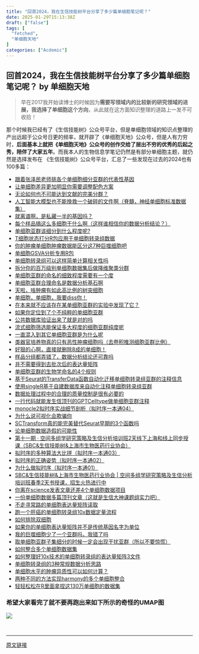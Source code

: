 ```yaml
---
title: "回首2024，我在生信技能树平台分享了多少篇单细胞笔记呢？"
date: 2025-01-29T15:13:38Z
draft: ["false"]
tags: [
  "fetched",
  "单细胞天地"
]
categories: ["Acdemic"]
---
```

回首2024，我在生信技能树平台分享了多少篇单细胞笔记呢？ by 单细胞天地
------
<div><section data-tool="mdnice编辑器" data-website="https://www.mdnice.com"><blockquote data-tool="mdnice编辑器"><span></span><p>早在2017我开始读博士的时候因为<strong>需要写领域内的比较新的研究领域的进展，我选择了单细胞这个方向</strong>，从此就在这方面知识整理的道路上一发不可收拾！</p></blockquote><p data-tool="mdnice编辑器">那个时候我已经有了《生信技能树》公众号平台，但是单细胞领域的知识点整理的产出远超于公众号日更的频率，就开辟了《单细胞天地》公众号，但是人有力穷时，<strong>后面基本上就把《单细胞天地》公众号的创作交给了层出不穷的优秀的后起之秀，陪伴了大家五年</strong>。而我本人的生物信息学笔记仍然是有部分单细胞主题，就仍然是选择发布在 《生信技能树》公众号平台，汇总了一些发现在过去的2024也有100多篇：</p><ul data-tool="mdnice编辑器"><li><section><a href="http://mp.weixin.qq.com/s?__biz=MzAxMDkxODM1Ng==&amp;mid=2247533710&amp;idx=1&amp;sn=b5f562cd10f79f2941ca357714ec0256&amp;chksm=9b4b0435ac3c8d23073054227b1272859ae0391cd51aa5d84224e7e7c778a23f541000fbcad0&amp;scene=21#wechat_redirect" data-linktype="2">跟着张泽民老师挑各个单细胞细分亚群的代表性基因</a></section></li><li><section><a href="http://mp.weixin.qq.com/s?__biz=MzAxMDkxODM1Ng==&amp;mid=2247532936&amp;idx=1&amp;sn=816c6ec929267181494b4d6150e0aae0&amp;chksm=9b4b0133ac3c882518a4ad9e136ea3b70ec2d0e15028950650f5ccb67df314a90bd1b1e77507&amp;scene=21#wechat_redirect" data-linktype="2">让单细胞差异更加明显你需要调整配色方案</a></section></li><li><section><a href="http://mp.weixin.qq.com/s?__biz=MzAxMDkxODM1Ng==&amp;mid=2247532928&amp;idx=1&amp;sn=20904eb0ac52acefb226239715fe19cb&amp;chksm=9b4b013bac3c882db280954963c58b01af6396a5b39e485b02388dc000ddb3271b18d0bef325&amp;scene=21#wechat_redirect" data-linktype="2">无论如何也不可能达到文献的完美分群？</a></section></li><li><section><a href="http://mp.weixin.qq.com/s?__biz=MzAxMDkxODM1Ng==&amp;mid=2247532689&amp;idx=1&amp;sn=bfca8530dcd4c6db4c3410a01208bf7b&amp;chksm=9b4b002aac3c893caf539f548cf627918aa270a2edc257b106b4c31ce011c46be225807611dd&amp;scene=21#wechat_redirect" data-linktype="2">人工智能大模型也不能挽救一个破碎的文件啊（脊髓，神经单细胞标准数据集）</a></section></li><li><section><a href="http://mp.weixin.qq.com/s?__biz=MzAxMDkxODM1Ng==&amp;mid=2247532669&amp;idx=1&amp;sn=cbc4a94056a51580b5ab08946755277a&amp;chksm=9b4b00c6ac3c89d0997f28aa902ae5cfdb449b50e76af7c9ebf2084cef840869d3d0e9fa0221&amp;scene=21#wechat_redirect" data-linktype="2">就离谱啊，是私藏一半的基因吗？</a></section></li><li><section><a href="http://mp.weixin.qq.com/s?__biz=MzAxMDkxODM1Ng==&amp;mid=2247532383&amp;idx=1&amp;sn=50f512942f1fb5b0984b999b50bad17e&amp;chksm=9b4b3fe4ac3cb6f23d36eca71486b8f6b6890a3846b67665db8df90853c3ee865ce4a228f0ea&amp;scene=21#wechat_redirect" data-linktype="2">每个样品搞这么多细胞干什么啊（这样谁相信你的数据分析结论？）</a></section></li><li><section><a href="http://mp.weixin.qq.com/s?__biz=MzAxMDkxODM1Ng==&amp;mid=2247532139&amp;idx=1&amp;sn=9c8cdbbc118db7ce8c5e7e8970cc5cb8&amp;chksm=9b4b3ed0ac3cb7c661e2e1234d6afda8b4d02998159705526f80013e0fb74f9c339f272c6656&amp;scene=21#wechat_redirect" data-linktype="2">单细胞亚群该细分到什么程度呢?</a></section></li><li><section><a href="http://mp.weixin.qq.com/s?__biz=MzAxMDkxODM1Ng==&amp;mid=2247531953&amp;idx=1&amp;sn=f5d361f7030444bf17ebb86e3520d2e6&amp;chksm=9b4b3d0aac3cb41c444c97d7b4ff247897a39bba1f51ad66c0d0e917660d8a5afe7918dd26e3&amp;scene=21#wechat_redirect" data-linktype="2">T细胞状态打分R包应用于单细胞转录组数据</a></section></li><li><section><a href="http://mp.weixin.qq.com/s?__biz=MzAxMDkxODM1Ng==&amp;mid=2247531925&amp;idx=1&amp;sn=be4800af18efe99a443f446867d4a51d&amp;chksm=9b4b3d2eac3cb4389ce677669e768c18395f87d17caa3d0a1784d4d29b0720d64f68f7e44ab2&amp;scene=21#wechat_redirect" data-linktype="2">你的肿瘤单细胞肿瘤数据能区分这7种巨噬细胞吧</a></section></li><li><section><a href="http://mp.weixin.qq.com/s?__biz=MzAxMDkxODM1Ng==&amp;mid=2247531885&amp;idx=1&amp;sn=bbccefc7d8f87f459fe62f26e31776cf&amp;chksm=9b4b3dd6ac3cb4c0795f651a16003dc0c8aa58d6b74524fd9ac2b0d00ed46685e5298b63f05a&amp;scene=21#wechat_redirect" data-linktype="2">单细胞GSVA分析专用R包</a></section></li><li><section><a href="http://mp.weixin.qq.com/s?__biz=MzAxMDkxODM1Ng==&amp;mid=2247531750&amp;idx=1&amp;sn=b2fbec78f56baf44db4025c726b51fff&amp;chksm=9b4b3c5dac3cb54b2b167d7acc1c56c0503027a93ad762ae66ddda5c4019c0165db2e64b9d74&amp;scene=21#wechat_redirect" data-linktype="2">单细胞转录组可以这样简单计算相关性吗</a></section></li><li><section><a href="http://mp.weixin.qq.com/s?__biz=MzAxMDkxODM1Ng==&amp;mid=2247531602&amp;idx=1&amp;sn=df999c25bf9a5868e1906ac335bb0b8e&amp;chksm=9b4b3ce9ac3cb5ff40a230345abf3f098b14c64207822e0f0d32ba1cf7543f1e88c7f1d028f1&amp;scene=21#wechat_redirect" data-linktype="2">拆分你的百万级别单细胞数据集后做降维聚类分群</a></section></li><li><section><a href="http://mp.weixin.qq.com/s?__biz=MzAxMDkxODM1Ng==&amp;mid=2247531367&amp;idx=1&amp;sn=9fa7c1e67c94af8a10b4bd85c305e8d5&amp;chksm=9b4b3bdcac3cb2ca7a74de781ca346df27b5a622714466521614dc3aad6ef783ce6c37c78e66&amp;scene=21#wechat_redirect" data-linktype="2">单细胞亚群的命名的细致程度需要有一个度</a></section></li><li><section><a href="http://mp.weixin.qq.com/s?__biz=MzAxMDkxODM1Ng==&amp;mid=2247531109&amp;idx=1&amp;sn=8911a6b45d9e5e9e8bda4c8594905ced&amp;chksm=9b4b3adeac3cb3c8899ca103dd9cccc9ebcd27b08373f4ae8388d02523a60b68dd3fbece7d03&amp;scene=21#wechat_redirect" data-linktype="2">单细胞亚群合理命名是数据分析基石啊</a></section></li><li><section><a href="http://mp.weixin.qq.com/s?__biz=MzAxMDkxODM1Ng==&amp;mid=2247531036&amp;idx=1&amp;sn=43c90e61dcbe8dd1969e9aad81a920a2&amp;chksm=9b4b3aa7ac3cb3b15ecf11c2338dbecbfb6d15df3b014d81804aee5ee25604abb5b9a9204912&amp;scene=21#wechat_redirect" data-linktype="2">天啦，啥肿瘤有如此高比例的树突细胞</a></section></li><li><section><a href="http://mp.weixin.qq.com/s?__biz=MzAxMDkxODM1Ng==&amp;mid=2247530584&amp;idx=1&amp;sn=ebb951fdf2b60983a4e18e6c56173a88&amp;chksm=9b4b38e3ac3cb1f57b8df94b38360f488a08247a330958dda3f30bb864e151ed2320c2f7e4e5&amp;scene=21#wechat_redirect" data-linktype="2">单细胞，单细胞，我要diss你！</a></section></li><li><section><a href="http://mp.weixin.qq.com/s?__biz=MzAxMDkxODM1Ng==&amp;mid=2247530517&amp;idx=1&amp;sn=62f685eba56192dd8e8e7010c8df6965&amp;chksm=9b4b38aeac3cb1b8f858677d8f51a83d01b3c7bbfce6b0ec8bf2cbb2c53f9c80d563219f2fe3&amp;scene=21#wechat_redirect" data-linktype="2">在本来就不应该存在某单细胞亚群的实验中发现了它？</a></section></li><li><section><a href="http://mp.weixin.qq.com/s?__biz=MzAxMDkxODM1Ng==&amp;mid=2247530473&amp;idx=1&amp;sn=3ffd79fc36e0ec160eafe8ade1cd76a9&amp;chksm=9b4b3752ac3cbe44bf0a29f7fbd905ce5e9ccbfa71e8209a25be0440e715d2aadff59ebf0328&amp;scene=21#wechat_redirect" data-linktype="2">如果你定位到了个不纯粹的单细胞亚群</a></section></li><li><section><a href="http://mp.weixin.qq.com/s?__biz=MzAxMDkxODM1Ng==&amp;mid=2247530439&amp;idx=1&amp;sn=9b06640da48c9f33401a1dc1eb946c51&amp;chksm=9b4b377cac3cbe6a682821076db846a190c5f8df811cdfdf375ebbf038b773835e4b27671707&amp;scene=21#wechat_redirect" data-linktype="2">公共数据库验证出来了就是对的吗</a></section></li><li><section><a href="http://mp.weixin.qq.com/s?__biz=MzAxMDkxODM1Ng==&amp;mid=2247530430&amp;idx=1&amp;sn=b5b8320a0224486dcbb9e38168281201&amp;chksm=9b4b3705ac3cbe13e9993a604fc6343fb46959eb31b3ea6b55061668c22e8a7783c28f641421&amp;scene=21#wechat_redirect" data-linktype="2">流式细胞筛选能保证多大程度的细胞亚群纯度呢</a></section></li><li><section><a href="http://mp.weixin.qq.com/s?__biz=MzAxMDkxODM1Ng==&amp;mid=2247530430&amp;idx=2&amp;sn=be53ff241ffe725ee522758709811e6f&amp;chksm=9b4b3705ac3cbe13389adbc65e05a60fa41666d9eb193d8eaadab57bd28b1fbe4edddba8bd26&amp;scene=21#wechat_redirect" data-linktype="2">一直混入到其它单细胞亚群是为什么呢</a></section></li><li><section><a href="http://mp.weixin.qq.com/s?__biz=MzAxMDkxODM1Ng==&amp;mid=2247530000&amp;idx=1&amp;sn=6fc08c56857e08726f4aa212d2668b70&amp;chksm=9b4b36abac3cbfbd6b8f6334200b6e3ae872ba9bee3d3d3ccab243def6f836e70a39005f2458&amp;scene=21#wechat_redirect" data-linktype="2">类器官培养物真的只有恶性肿瘤细胞吗（去卷积推测细胞亚群比例）</a></section></li><li><section><a href="http://mp.weixin.qq.com/s?__biz=MzAxMDkxODM1Ng==&amp;mid=2247530396&amp;idx=1&amp;sn=89fa2a504e4563b243d1c6737814b21d&amp;chksm=9b4b3727ac3cbe31c413958e0c504b5a02491c5dc89e6889a3649ef9ba81497fa123b188058f&amp;scene=21#wechat_redirect" data-linktype="2">好狠的心啊，直接就删除8成的单细胞！</a></section></li><li><section><a href="http://mp.weixin.qq.com/s?__biz=MzAxMDkxODM1Ng==&amp;mid=2247530287&amp;idx=1&amp;sn=482a42bb7575e977116088b571321141&amp;chksm=9b4b3794ac3cbe82570dcdad66eed2acdf1c83202cd541a57e4a47d1ccca06c1059b4f234c54&amp;scene=21#wechat_redirect" data-linktype="2">样品分组都弄错了，数据分析结论还可靠吗</a></section></li><li><section><a href="http://mp.weixin.qq.com/s?__biz=MzAxMDkxODM1Ng==&amp;mid=2247530243&amp;idx=1&amp;sn=7cf50dc2e0489339e454ac353c99f1aa&amp;chksm=9b4b37b8ac3cbeae8dde12e5ba28823f3782bcaf6ae5b1e1283861da159e187b2323b1fc59d5&amp;scene=21#wechat_redirect" data-linktype="2">并不需要得到去批次后的表达量矩阵</a></section></li><li><section><a href="http://mp.weixin.qq.com/s?__biz=MzAxMDkxODM1Ng==&amp;mid=2247529601&amp;idx=1&amp;sn=e2b082386a067cf8b428b4938a21b7e5&amp;chksm=9b4b343aac3cbd2c036c25cfa56ed362f94af2ef36959e3989afe47288850a9f29690c263276&amp;scene=21#wechat_redirect" data-linktype="2">单细胞亚群的生物学命名的4个规则</a></section></li><li><section><a href="http://mp.weixin.qq.com/s?__biz=MzAxMDkxODM1Ng==&amp;mid=2247529458&amp;idx=1&amp;sn=5189d8139dd12e33d62fce047a88a921&amp;chksm=9b4b3349ac3cba5f0f5ce0a3900331ed66b21b76724d20b43df1ed01bf419cbbe37511b7e90e&amp;scene=21#wechat_redirect" data-linktype="2">基于Seurat的TransferData函数自动化迁移单细胞转录组亚群的注释信息</a></section></li><li><section><a href="http://mp.weixin.qq.com/s?__biz=MzAxMDkxODM1Ng==&amp;mid=2247529445&amp;idx=1&amp;sn=623e8dd62ca3ad3518d2df4db0eacc1f&amp;chksm=9b4b335eac3cba48e9f4ba48fa20384525a991b509529596bbef77f99aab6998cbe1759b0a4a&amp;scene=21#wechat_redirect" data-linktype="2">使用singleR基于自建数据库来自动化注释单细胞转录组亚群</a></section></li><li><section><a href="http://mp.weixin.qq.com/s?__biz=MzAxMDkxODM1Ng==&amp;mid=2247529423&amp;idx=1&amp;sn=70a6bfce232bd955d647a69f9aa792fa&amp;chksm=9b4b3374ac3cba6204476960308de99609866b4e87b85d4b2a9ef51620673825e67184dec308&amp;scene=21#wechat_redirect" data-linktype="2">数据处理过程中的合理的质量控制是很有必要的</a></section></li><li><section><a href="http://mp.weixin.qq.com/s?__biz=MzAxMDkxODM1Ng==&amp;mid=2247529155&amp;idx=1&amp;sn=cb0c642bdb97747235d0d3ec31ff77eb&amp;chksm=9b4b3278ac3cbb6e9a3694ddf38179472bbc005ed4c87060cba67d69287d58ee0805a8f04db1&amp;scene=21#wechat_redirect" data-linktype="2">一行代码就能发生信顶刊的GPTCelltype做单细胞亚群注释</a></section></li><li><section><a href="http://mp.weixin.qq.com/s?__biz=MzAxMDkxODM1Ng==&amp;mid=2247529131&amp;idx=1&amp;sn=6b063d80b6d06b816929a8e29c11aea8&amp;chksm=9b4b3210ac3cbb0634b9bbdd9ae34f3f30b27303638999abf0d87207435fb78e8a5a7a9b7b9b&amp;scene=21#wechat_redirect" data-linktype="2">monocle2拟时序实战细节剖析（拟时序一本通04）</a></section></li><li><section><a href="http://mp.weixin.qq.com/s?__biz=MzAxMDkxODM1Ng==&amp;mid=2247528959&amp;idx=1&amp;sn=582aee2ab6e7f88df35cd60f079232cd&amp;chksm=9b4b3144ac3cb852298ac865d9679ec5c2b7d2f423006d7ca2c5f58aee0e3b637a414217d6e0&amp;scene=21#wechat_redirect" data-linktype="2">为什么说可视化会欺骗你</a></section></li><li><section><a href="http://mp.weixin.qq.com/s?__biz=MzAxMDkxODM1Ng==&amp;mid=2247528944&amp;idx=1&amp;sn=b7330813932342771e81f0fc3ac96665&amp;chksm=9b4b314bac3cb85d66e1322b8c7671d7b55d55bb319c1b9dc83708fe62b86195b6a7b19ee798&amp;scene=21#wechat_redirect" data-linktype="2">SCTransform真的能完美替代Seurat早期的3个函数吗</a></section></li><li><section><a href="http://mp.weixin.qq.com/s?__biz=MzAxMDkxODM1Ng==&amp;mid=2247528914&amp;idx=1&amp;sn=fb767f8ea8aaaab63315a079399ff760&amp;chksm=9b4b3169ac3cb87f07ec659cac58e97719f700e1d2bf059da594f83e273198caecdfcf1b5c6f&amp;scene=21#wechat_redirect" data-linktype="2">论单细胞数据造假的可能性</a></section></li><li><section><a href="http://mp.weixin.qq.com/s?__biz=MzAxMDkxODM1Ng==&amp;mid=2247528904&amp;idx=1&amp;sn=6642549d1e3b8ba9230902d8fc4736e8&amp;chksm=9b4b3173ac3cb865d1870d20cd02e9dbbbd9d66cea0128672e72261931f8613306163068b360&amp;scene=21#wechat_redirect" data-linktype="2">第十一期 · 空间多组学研究策略及生信分析培训班2天线下上海和线上同步授课（SBC&amp;生信技能树&amp;上海市生物医药行业协会）</a></section></li><li><section><a href="http://mp.weixin.qq.com/s?__biz=MzAxMDkxODM1Ng==&amp;mid=2247528673&amp;idx=1&amp;sn=80a9dcfb6504fe30016af4f3d2475f6a&amp;chksm=9b4b305aac3cb94c32d3e6defb64c1177137e9c69a96ccb19b7f7e626e952c76b2c6da1eb067&amp;scene=21#wechat_redirect" data-linktype="2">拟时序的多种算法大比拼（拟时序一本通03）</a></section></li><li><section><a href="http://mp.weixin.qq.com/s?__biz=MzAxMDkxODM1Ng==&amp;mid=2247528643&amp;idx=1&amp;sn=f1ac855d3ac817ca3cef585ec019ebc0&amp;chksm=9b4b3078ac3cb96e54cb9752dda836d59ed77fd37f5206c590039c11699470885dba95e73e10&amp;scene=21#wechat_redirect" data-linktype="2">拟时序的正确姿势（拟时序一本通02）</a></section></li><li><section><a href="http://mp.weixin.qq.com/s?__biz=MzAxMDkxODM1Ng==&amp;mid=2247528633&amp;idx=1&amp;sn=4a0b154bdc8ac4797c3d00f08f0eeeab&amp;chksm=9b4b3002ac3cb91402bd4430081fe51d782e6b4bf910753d8b324e6680ae98ce9cdb3688defe&amp;scene=21#wechat_redirect" data-linktype="2">为什么做拟时序（拟时序一本通01）</a></section></li><li><section><a href="http://mp.weixin.qq.com/s?__biz=MzAxMDkxODM1Ng==&amp;mid=2247528608&amp;idx=1&amp;sn=3e86883756c3842391073a63c2f3278d&amp;chksm=9b4b301bac3cb90da3562d635b0dfdaeb306e3fe383339b9be33ba860513cb82de69704e5bf7&amp;scene=21#wechat_redirect" data-linktype="2">SBC&amp;生信技能树&amp;上海市生物医药行业协会 | 空间多组学研究策略及生信分析培训班春季2天书授课，招生火热进行中</a></section></li><li><section><a href="http://mp.weixin.qq.com/s?__biz=MzAxMDkxODM1Ng==&amp;mid=2247528565&amp;idx=1&amp;sn=149239032447be46943ec965e257d175&amp;chksm=9b4b30ceac3cb9d85323e017fe7e7a0bb234dee2967b7b3796ffe6d2f4a575ce0648e6f3b356&amp;scene=21#wechat_redirect" data-linktype="2">你离在science发表文章还差4个单细胞数据项目</a></section></li><li><section><a href="http://mp.weixin.qq.com/s?__biz=MzAxMDkxODM1Ng==&amp;mid=2247528554&amp;idx=1&amp;sn=f8c3e516259f7c1f67061c913624255f&amp;chksm=9b4b30d1ac3cb9c72eb7c041a24304981969cd588a9484bee5f67e64145269406e9d2f711c29&amp;scene=21#wechat_redirect" data-linktype="2">一份单细胞数据多篇顶刊文章（这就是生信大神课题组实力吧）</a></section></li><li><section><a href="http://mp.weixin.qq.com/s?__biz=MzAxMDkxODM1Ng==&amp;mid=2247528522&amp;idx=2&amp;sn=3a61dcee1062282bc7b9e79f70134006&amp;chksm=9b4b30f1ac3cb9e76abbea6bfe8c89a66b93c798e47c353082cac51bfadf12b4fbccbbeebfac&amp;scene=21#wechat_redirect" data-linktype="2">不走寻常路的单细胞表达量矩阵读取</a></section></li><li><section><a href="http://mp.weixin.qq.com/s?__biz=MzAxMDkxODM1Ng==&amp;mid=2247528480&amp;idx=1&amp;sn=3833fa7058d4c0f899e13b839d54bf62&amp;chksm=9b4b309bac3cb98d737ec7f8a6ee5b99bc48169fe832b0da2492be77527272e445d8c978149f&amp;scene=21#wechat_redirect" data-linktype="2">跑一个肝癌的单细胞转录组10x数据定量流程</a></section></li><li><section><a href="http://mp.weixin.qq.com/s?__biz=MzAxMDkxODM1Ng==&amp;mid=2247528417&amp;idx=1&amp;sn=6191aeb26095167e13dea5e98179b3c1&amp;chksm=9b4b2f5aac3ca64ca3a7578a2b08d13dd74d173207061d336be5fadbbfb25b39005820c86974&amp;scene=21#wechat_redirect" data-linktype="2">如何排除双细胞</a></section></li><li><section><a href="http://mp.weixin.qq.com/s?__biz=MzAxMDkxODM1Ng==&amp;mid=2247528417&amp;idx=2&amp;sn=7b024db9a9732f074c2dc145d12df86f&amp;chksm=9b4b2f5aac3ca64c8b5a6bc669c3c27c669e1674a771c986e780e9e1f8020922dd1352622dab&amp;scene=21#wechat_redirect" data-linktype="2">如果你的单细胞表达量矩阵并不是传统基因名字为单位</a></section></li><li><section><a href="http://mp.weixin.qq.com/s?__biz=MzAxMDkxODM1Ng==&amp;mid=2247528404&amp;idx=1&amp;sn=a5fa376cf8d363fe3517542148a5f1ae&amp;chksm=9b4b2f6fac3ca679ec839d1f26f9da0efcce2711f613bae6578ff90d210429ae6b11de491e6e&amp;scene=21#wechat_redirect" data-linktype="2">我的巨噬细胞少了一个亚群吗，我错了吗</a></section></li><li><section><a href="http://mp.weixin.qq.com/s?__biz=MzAxMDkxODM1Ng==&amp;mid=2247528395&amp;idx=1&amp;sn=bcfa5dce6272a959a034a752daaeda5d&amp;chksm=9b4b2f70ac3ca666cc650400ca3e72e6e492ff8bdc005e3a83d8bb0d1992cf799cfadde2425b&amp;scene=21#wechat_redirect" data-linktype="2">取单细胞亚群子集细分的时候一定会出现干扰亚群（所以不要惊慌）</a></section></li><li><section><a href="http://mp.weixin.qq.com/s?__biz=MzAxMDkxODM1Ng==&amp;mid=2247528380&amp;idx=1&amp;sn=a57df0f0e0a531056bbfa10df8a4d660&amp;chksm=9b4b2f07ac3ca611c8b3f329654db4245d56dd5e205cd41a6fcc15e98c2f3c71a7f3776f733e&amp;scene=21#wechat_redirect" data-linktype="2">如何整合多个单细胞数据集</a></section></li><li><section><a href="http://mp.weixin.qq.com/s?__biz=MzAxMDkxODM1Ng==&amp;mid=2247528363&amp;idx=2&amp;sn=ddc0f90ae328e59d487f2a336d27bbec&amp;chksm=9b4b2f10ac3ca6060b024dc59fca29ab8e84ac405793223d15f9d0f5af07fa3247e960c481ed&amp;scene=21#wechat_redirect" data-linktype="2">如何整理好10x技术的单细胞转录组的表达量矩阵3文件</a></section></li><li><section><a href="http://mp.weixin.qq.com/s?__biz=MzAxMDkxODM1Ng==&amp;mid=2247528340&amp;idx=1&amp;sn=7dd36d9e849a140caef4be7fddb4bac9&amp;chksm=9b4b2f2fac3ca6394c01ee5d815fcad1a2fa2d7daa60b6d22392ecfac348f00284ccedf1499a&amp;scene=21#wechat_redirect" data-linktype="2">单细胞转录组的3种常规数据分析思路</a></section></li><li><section><a href="http://mp.weixin.qq.com/s?__biz=MzAxMDkxODM1Ng==&amp;mid=2247527810&amp;idx=1&amp;sn=bc2b919a179b97ab85f31a9f7719a787&amp;chksm=9b4b2d39ac3ca42fcac692457bf425c1593b6d8a320c536b24b9b169ed9c49677dff686822b2&amp;scene=21#wechat_redirect" data-linktype="2">单细胞水平的肿瘤异质性可以如何计算？</a></section></li><li><section><a href="http://mp.weixin.qq.com/s?__biz=MzAxMDkxODM1Ng==&amp;mid=2247527744&amp;idx=1&amp;sn=f94fa8404079c98a8d8df34870ac6a2c&amp;chksm=9b4b2dfbac3ca4edfb994a7b5ea47e40e8e5d18ff692649bfc401cbf22f7af07ea7e69b01cf8&amp;scene=21#wechat_redirect" data-linktype="2">两种不同的方法实现harmony的多个单细胞整合</a></section></li><li><section><a href="http://mp.weixin.qq.com/s?__biz=MzAxMDkxODM1Ng==&amp;mid=2247527546&amp;idx=1&amp;sn=4130286d391d33f073eeb674a7ad477b&amp;chksm=9b4b2cc1ac3ca5d7ea061c4fedd26e96fcfd26e01a762f0f40acc726e752d50155d103831365&amp;scene=21#wechat_redirect" data-linktype="2">轻轻松松在R里面拿捏这130万单细胞的数据集</a></section></li></ul></section><section><mp-common-redpacket data-pluginname="redpacketcover" data-w="286" data-ratio="1.5664335664335665" data-name="%E5%8D%95%E7%BB%86%E8%83%9E%E5%A4%A9%E5%9C%B0" data-receiveimg="https%3A%2F%2Fsnssvppicc.video.qq.com%2Fsvid%2Fp0VkoI6zvYwPSRRO6DSxQjdnvgdtvHLUnO2E-KnsO9uC7sUIw-2UGebJdiBBs9U35P-1u1AmscvNN6oKW0opzzg%3Fhy%3DSH" data-synthetic="0" data-coveruri="2hRqQ-cIFuYV3PrQ" data-bizuin="3256988141" data-orderid="14574069601623439424" data-openimg="https%3A%2F%2Fsnssvppicc.video.qq.com%2Fsvid%2Fp0VkoI6zvYwPSRRO6DSxQjUZMgOC1owm09zo3oZIedDKzjdmJ4ISOR09vVgzU_jOxP-1u1AmscvNN6oKW0opzzg%3Fhy%3DSH" data-is-purchase-order="" data-errortype=""></mp-common-redpacket></section><section data-tool="mdnice编辑器" data-website="https://www.mdnice.com"><h3 data-tool="mdnice编辑器"><span></span><span>希望大家看完了就不要再跑出来如下所示的奇怪的UMAP图</span><span></span></h3></section><p><img data-galleryid="" data-imgfileid="100044069" data-ratio="0.8283018867924529" data-s="300,640" data-src="https://mmbiz.qpic.cn/mmbiz_png/siaia0BDGJdjSKdNwM3dbKStY0UTApJ14XSX1ne0nqbpdlqmbwyK5r3RveGicmpKdd3DZojoLm5MrwCu3dsJRib94A/640?wx_fmt=png&amp;from=appmsg" data-type="png" data-w="1060" src="https://mmbiz.qpic.cn/mmbiz_png/siaia0BDGJdjSKdNwM3dbKStY0UTApJ14XSX1ne0nqbpdlqmbwyK5r3RveGicmpKdd3DZojoLm5MrwCu3dsJRib94A/640?wx_fmt=png&amp;from=appmsg"></p><p><br></p><p><mp-style-type data-value="3"></mp-style-type></p></div>  
<hr>
<a href="https://mp.weixin.qq.com/s/Izx1crhpTxXUpqsJL6sZzQ",target="_blank" rel="noopener noreferrer">原文链接</a>
